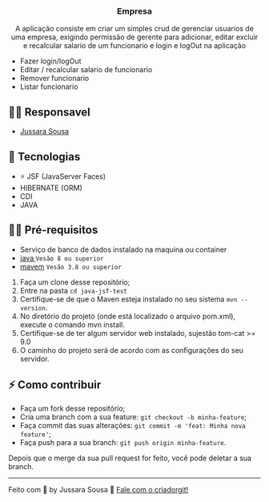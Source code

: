 
<h3 align="center">
  Empresa
</h3>

<p align="center"> A aplicação  consiste em criar um simples crud de gerenciar usuarios de uma empresa, exigindo permissão de gerente para adicionar, editar excluir e recalcular salario de um funcionario e login e logOut na aplicação

- Fazer login/logOut
- Editar / recalcular salario de funcionario
- Remover funcionario
- Listar funcionario</p>



## 👩‍💻 Responsavel

- [Jussara Sousa](https://github.com/SSar4)

## 🚀 Tecnologias

- ⚡ JSF (JavaServer Faces)
- HIBERNATE (ORM)
- CDI
- JAVA

## ✋🏻 Pré-requisitos
- Serviço de banco de dados instalado na maquina ou container
- [java ](https://www.java.com/pt-BR/) `Vesão 8 ou superior`
- [mavem](https://maven.apache.org/) `Vesão 3.8 ou superior`


1. Faça um clone desse repositório;
2. Entre na pasta `cd java-jsf-test`
3. Certifique-se de que o Maven esteja instalado no seu sistema `mvn --version`.
3. No diretório do projeto (onde está localizado o arquivo pom.xml), execute o     comando mvn install. 
4. Certifique-se de ter algum servidor web instalado, sujestão tom-cat >= 9.0 
5. O caminho do projeto será de acordo com as configurações do seu servidor.

## ⚡️ Como contribuir

- Faça um fork desse repositório;
- Cria uma branch com a sua feature: `git checkout -b minha-feature`;
- Faça commit das suas alterações: `git commit -m 'feat: Minha nova feature'`;
- Faça push para a sua branch: `git push origin minha-feature`.

Depois que o merge da sua pull request for feito, você pode deletar a sua branch.

---

Feito com 💖 by Jussara Sousa 👋 [Fale com o criadorgit!](https://github.com/SSar4/)
